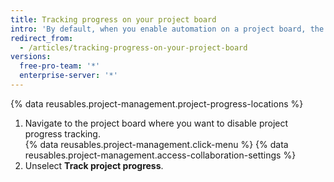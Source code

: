```yaml
---
title: Tracking progress on your project board
intro: 'By default, when you enable automation on a project board, the overall progress of the project is tracked in a progress bar.'
redirect_from:
  - /articles/tracking-progress-on-your-project-board
versions:
  free-pro-team: '*'
  enterprise-server: '*'
---
```


{% data reusables.project-management.project-progress-locations %}

1. Navigate to the project board where you want to disable project progress tracking.  
{% data reusables.project-management.click-menu %}
{% data reusables.project-management.access-collaboration-settings %}
4. Unselect **Track project progress**.
